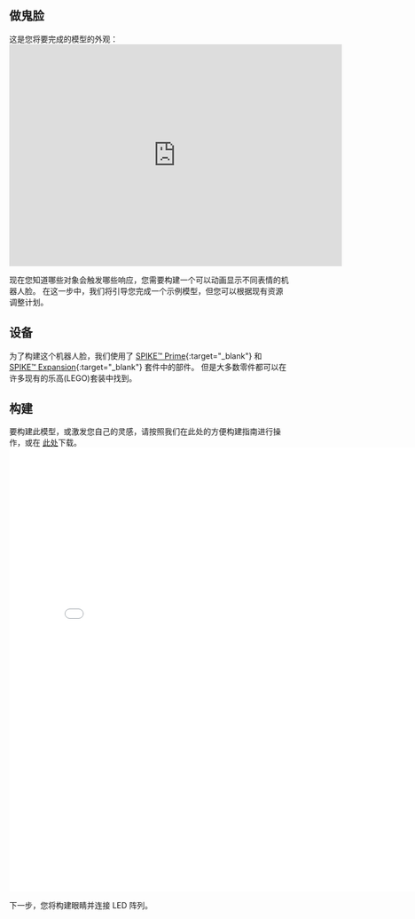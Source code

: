 ## 做鬼脸

这是您将要完成的模型的外观： <iframe src="https://sketchfab.com/models/d0e78282ad3c4436a2ac7a5326983d8b/embed?autospin=0.2&amp;autostart=1" width="600" height="400" frameborder="0" mark="crwd-mark"></iframe>

现在您知道哪些对象会触发哪些响应，您需要构建一个可以动画显示不同表情的机器人脸。 在这一步中，我们将引导您完成一个示例模型，但您可以根据现有资源调整计划。

## 设备
为了构建这个机器人脸，我们使用了 [SPIKE™ Prime](https://education.lego.com/en-gb/product/spike-prime){:target="_blank"} 和 [SPIKE™ Expansion](https://education.lego.com/en-gb/products/lego-education-spike-prime-expansion-set/45680){:target="_blank"} 套件中的部件。 但是大多数零件都可以在许多现有的乐高(LEGO)套装中找到。

## 构建
要构建此模型，或激发您自己的灵感，请按照我们在此处的方便构建指南进行操作，或在 [此处](images/robot_face.pdf)下载。
<embed src="images/robot_face.pdf" width="800"  height="800" alt="pdf" pluginspage="http://www.adobe.com/products/acrobat/readstep2.html">
  </p> 
  
  <p spaces-before="0">
    下一步，您将构建眼睛并连接 LED 阵列。
  </p>
